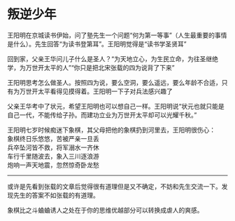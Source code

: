 # 叛逆少年

王阳明在京城读书伊始，问了塾先生一个问题“何为第一等事”（人生最重要的事情是什么）。先生回答“为读书登第耳”。王阳明觉得是“读书学圣贤耳”

回到家，父亲王华问儿子什么是圣人？“为天地立心，为生民立命，为往圣继绝学，为万世开太平的人”“你只是把北宋张载的四为说背了下来”

王阳明思考怎么做圣人。按照四为说，要么空洞，要么遥远，要么年龄不合适，只有为万世开太平看得见摸得着。王阳明一下子对兵法感兴趣了

父亲王华考中了状元，希望王阳明也可以想自己一样。王阳明说“状元也就只能是自己一代，不能传给子孙。而建功立业为万世开太平却可以光耀千秋。”

王阳明七岁时候痴迷下象棋，其父母把他的象棋扔到河里去，王阳明很伤心：  
象棋终日乐悠悠，苦被严亲一旦丢  
兵卒坠河皆不救，将军溺水一齐休  
车行千里随波去，象入三川逐浪游  
炮响一声天地震，忽然惊奇卧龙愁  

***

或许是先看到张载的文章后觉得很有道理但是又不确定，不妨和先生交流一下。发现先生的答案不如张载的有道理。  

象棋比之斗蛐蛐诱人之处在于你的思维优越部分可以转换成虐人的爽感。
